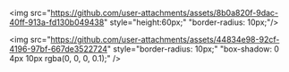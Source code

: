 


 <img src="https://github.com/user-attachments/assets/8b0a820f-9dac-40ff-913a-fd130b049438" style="height:60px;"
      "border-radius: 10px;"/>


<img src="https://github.com/user-attachments/assets/44834e98-92cf-4196-97bf-667de3522724" style="border-radius: 10px;"
      "box-shadow: 0 4px 10px rgba(0, 0, 0, 0.1);" />
